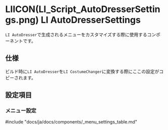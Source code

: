 # LIICON(LI_Script_AutoDresserSettings.png) LI AutoDresserSettings

`LI AutoDresser`で生成されるメニューをカスタマイズする際に使用するコンポーネントです。

## 仕様

ビルド時に`LI AutoDresser`を`LI CostumeChanger`に変換する際にここの設定がコピーされます。

## 設定項目

### メニュー設定

#include "docs/ja/docs/components/_menu_settings_table.md"
